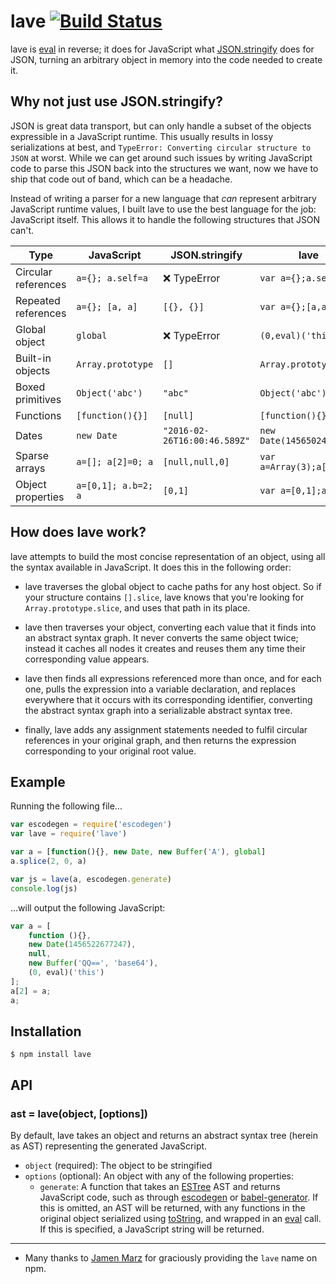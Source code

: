 # lave [![Build Status](https://travis-ci.org/jed/lave.svg?branch=master)](https://travis-ci.org/jed/lave)

lave is [eval][] in reverse; it does for JavaScript what [JSON.stringify][] does for JSON, turning an arbitrary object in memory into the code needed to create it.

## Why not just use JSON.stringify?

JSON is great data transport, but can only handle a subset of the objects expressible in a JavaScript runtime. This usually results in lossy serializations at best, and `TypeError: Converting circular structure to JSON` at worst. While we can get around such issues by writing JavaScript code to parse this JSON back into the structures we want, now we have to ship that code out of band, which can be a headache.

Instead of writing a parser for a new language that _can_ represent arbitrary JavaScript runtime values, I built lave to use the best language for the job: JavaScript itself. This allows it to handle the following structures that JSON can't.

Type                | JavaScript          | JSON.stringify               | lave
------------------- | ------------------- | ---------------------------- | -------------------------
Circular references | `a={}; a.self=a`    | :x: TypeError                | `var a={};a.self=a;a`
Repeated references | `a={}; [a, a]`      | `[{}, {}]`                   | `var a={};[a,a]`
Global object       | `global`            | :x: TypeError                | `(0,eval)('this')`
Built-in objects    | `Array.prototype`   | `[]`                         | `Array.prototype`
Boxed primitives    | `Object('abc')`     | `"abc"`                      | `Object('abc')`
Functions           | `[function(){}]`    | `[null]`                     | `[function(){}]`
Dates               | `new Date`          | `"2016-02-26T16:00:46.589Z"` | `new Date(1456502446589)`
Sparse arrays       | `a=[]; a[2]=0; a`   | `[null,null,0]`              | `var a=Array(3);a[2]=0;a`
Object properties   | `a=[0,1]; a.b=2; a` | `[0,1]`                      | `var a=[0,1];a.b=2;a`

## How does lave work?

lave attempts to build the most concise representation of an object, using all the syntax available in JavaScript. It does this in the following order:

- lave traverses the global object to cache paths for any host object. So if your structure contains `[].slice`, lave knows that you're looking for `Array.prototype.slice`, and uses that path in its place.

- lave then traverses your object, converting each value that it finds into an abstract syntax graph. It never converts the same object twice; instead it caches all nodes it creates and reuses them any time their corresponding value appears.

- lave then finds all expressions referenced more than once, and for each one, pulls the expression into a variable declaration, and replaces everywhere that it occurs with its corresponding identifier, converting the abstract syntax graph into a serializable abstract syntax tree.

- finally, lave adds any assignment statements needed to fulfil circular references in your original graph, and then returns the expression corresponding to your original root value.

## Example

Running the following file...

```javascript
var escodegen = require('escodegen')
var lave = require('lave')

var a = [function(){}, new Date, new Buffer('A'), global]
a.splice(2, 0, a)

var js = lave(a, escodegen.generate)
console.log(js)
```

...will output the following JavaScript:

```javascript
var a = [
    function (){},
    new Date(1456522677247),
    null,
    new Buffer('QQ==', 'base64'),
    (0, eval)('this')
];
a[2] = a;
a;
```

## Installation

    $ npm install lave

## API

### ast = lave(object, [options])

By default, lave takes an object and returns an abstract syntax tree (herein as AST) representing the generated JavaScript.

- `object` (required): The object to be stringified
- `options` (optional): An object with any of the following properties:
  - `generate`: A function that takes an [ESTree][] AST and returns JavaScript code, such as through [escodegen][] or [babel-generator][]. If this is omitted, an AST will be returned, with any functions in the original object serialized using [toString][], and wrapped in an [eval][] call. If this is specified, a JavaScript string will be returned.

---

- Many thanks to [Jamen Marz][] for graciously providing the `lave` name on npm.

[eval]: https://developer.mozilla.org/en-US/docs/Web/JavaScript/Reference/Global_Objects/eval
[JSON.stringify]: https://developer.mozilla.org/en-US/docs/Web/JavaScript/Reference/Global_Objects/JSON/stringify
[escodegen]: https://github.com/estools/escodegen
[babel-generator]: https://github.com/babel/babel/tree/master/packages/babel-generator
[ESTree]: https://github.com/estree/estree/blob/master/spec.md
[toString]: https://developer.mozilla.org/en-US/docs/Web/JavaScript/Reference/Global_Objects/Function/toString
[Jamen Marz]: https://github.com/jamen
